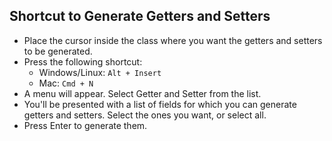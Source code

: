 ## Shortcut to Generate Getters and Setters
* Place the cursor inside the class where you want the getters and setters to be generated.
* Press the following shortcut:
  * Windows/Linux: `Alt + Insert`
  * Mac: `Cmd + N`
* A menu will appear. Select Getter and Setter from the list.
* You'll be presented with a list of fields for which you can generate getters and setters. Select the ones you want, or select all.
* Press Enter to generate them.
